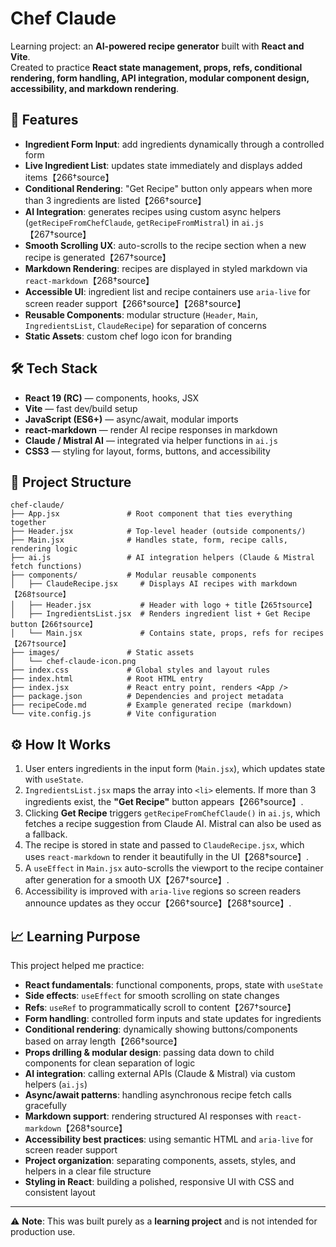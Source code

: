 # Chef Claude

Learning project: an **AI-powered recipe generator** built with **React and Vite**.  
Created to practice **React state management, props, refs, conditional rendering, form handling, API integration, modular component design, accessibility, and markdown rendering**.

## 🚀 Features
- **Ingredient Form Input**: add ingredients dynamically through a controlled form  
- **Live Ingredient List**: updates state immediately and displays added items【266†source】  
- **Conditional Rendering**: "Get Recipe" button only appears when more than 3 ingredients are listed【266†source】  
- **AI Integration**: generates recipes using custom async helpers (`getRecipeFromChefClaude`, `getRecipeFromMistral`) in `ai.js`【267†source】  
- **Smooth Scrolling UX**: auto-scrolls to the recipe section when a new recipe is generated【267†source】  
- **Markdown Rendering**: recipes are displayed in styled markdown via `react-markdown`【268†source】  
- **Accessible UI**: ingredient list and recipe containers use `aria-live` for screen reader support【266†source】【268†source】  
- **Reusable Components**: modular structure (`Header`, `Main`, `IngredientsList`, `ClaudeRecipe`) for separation of concerns  
- **Static Assets**: custom chef logo icon for branding  

## 🛠️ Tech Stack
- **React 19 (RC)** — components, hooks, JSX  
- **Vite** — fast dev/build setup  
- **JavaScript (ES6+)** — async/await, modular imports  
- **react-markdown** — render AI recipe responses in markdown  
- **Claude / Mistral AI** — integrated via helper functions in `ai.js`  
- **CSS3** — styling for layout, forms, buttons, and accessibility  

## 📂 Project Structure
```
chef-claude/
├── App.jsx               # Root component that ties everything together
├── Header.jsx            # Top-level header (outside components/)
├── Main.jsx              # Handles state, form, recipe calls, rendering logic
├── ai.js                 # AI integration helpers (Claude & Mistral fetch functions)
├── components/           # Modular reusable components
│   ├── ClaudeRecipe.jsx     # Displays AI recipes with markdown【268†source】
│   ├── Header.jsx           # Header with logo + title【265†source】
│   ├── IngredientsList.jsx  # Renders ingredient list + Get Recipe button【266†source】
│   └── Main.jsx             # Contains state, props, refs for recipes【267†source】
├── images/               # Static assets
│   └── chef-claude-icon.png
├── index.css             # Global styles and layout rules
├── index.html            # Root HTML entry
├── index.jsx             # React entry point, renders <App />
├── package.json          # Dependencies and project metadata
├── recipeCode.md         # Example generated recipe (markdown)
└── vite.config.js        # Vite configuration
```

## ⚙️ How It Works
1. User enters ingredients in the input form (`Main.jsx`), which updates state with `useState`.  
2. `IngredientsList.jsx` maps the array into `<li>` elements. If more than 3 ingredients exist, the **"Get Recipe"** button appears【266†source】.  
3. Clicking **Get Recipe** triggers `getRecipeFromChefClaude()` in `ai.js`, which fetches a recipe suggestion from Claude AI. Mistral can also be used as a fallback.  
4. The recipe is stored in state and passed to `ClaudeRecipe.jsx`, which uses `react-markdown` to render it beautifully in the UI【268†source】.  
5. A `useEffect` in `Main.jsx` auto-scrolls the viewport to the recipe container after generation for a smooth UX【267†source】.  
6. Accessibility is improved with `aria-live` regions so screen readers announce updates as they occur【266†source】【268†source】.  

## 📈 Learning Purpose
This project helped me practice:  
- **React fundamentals**: functional components, props, state with `useState`  
- **Side effects**: `useEffect` for smooth scrolling on state changes  
- **Refs**: `useRef` to programmatically scroll to content【267†source】  
- **Form handling**: controlled form inputs and state updates for ingredients  
- **Conditional rendering**: dynamically showing buttons/components based on array length【266†source】  
- **Props drilling & modular design**: passing data down to child components for clean separation of logic  
- **AI integration**: calling external APIs (Claude & Mistral) via custom helpers (`ai.js`)  
- **Async/await patterns**: handling asynchronous recipe fetch calls gracefully  
- **Markdown support**: rendering structured AI responses with `react-markdown`【268†source】  
- **Accessibility best practices**: using semantic HTML and `aria-live` for screen reader support  
- **Project organization**: separating components, assets, styles, and helpers in a clear file structure  
- **Styling in React**: building a polished, responsive UI with CSS and consistent layout  

---

⚠️ **Note**: This was built purely as a **learning project** and is not intended for production use.
